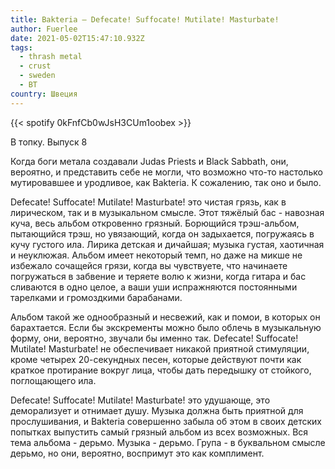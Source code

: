 ```yaml
---
title: Bakteria — Defecate! Suffocate! Mutilate! Masturbate!
author: Fuerlee
date: 2021-05-02T15:47:10.932Z
tags:
  - thrash metal
  - crust
  - sweden
  - ВТ
country: Швеция
---
```

{{< spotify 0kFnfCb0wJsH3CUm1oobex >}}

В топку. Выпуск 8

Когда боги метала создавали Judas Priests и Black Sabbath, они, вероятно, и представить себе не могли, что возможно что-то настолько мутировавшее и уродливое, как Bakteria. К сожалению, так оно и было.

Defecate! Suffocate! Mutilate! Masturbate! это чистая грязь, как в лирическом, так и в музыкальном смысле. Этот тяжёлый бас - навозная куча, весь альбом откровенно грязный. Борющийся трэш-альбом, пытающийся трэш, но увязающий, когда он задыхается, погружаясь в кучу густого ила. Лирика детская и дичайшая; музыка густая, хаотичная и неуклюжая. Альбом имеет некоторый темп, но даже на микше не избежало сочащейся грязи, когда вы чувствуете, что начинаете погружаться в забвение и теряете волю к жизни, когда гитара и бас сливаются в одно целое, а ваши уши испражняются постоянными тарелками и громоздкими барабанами.

Альбом такой же однообразный и несвежий, как и помои, в которых он барахтается. Если бы экскременты можно было облечь в музыкальную форму, они, вероятно, звучали бы именно так. Defecate! Suffocate! Mutilate! Masturbate! не обеспечивает никакой приятной стимуляции, кроме четырех 20-секундных песен, которые действуют почти как краткое протирание вокруг лица, чтобы дать передышку от стойкого, поглощающего ила.

Defecate! Suffocate! Mutilate! Masturbate! это удушающе, это деморализует и отнимает душу. Музыка должна быть приятной для прослушивания, и Bakteria совершенно забыла об этом в своих детских попытках выпустить самый грязный альбом из всех возможных. Вся тема альбома - дерьмо. Музыка - дерьмо. Група - в буквальном смысле дерьмо, но они, вероятно, воспримут это как комплимент.